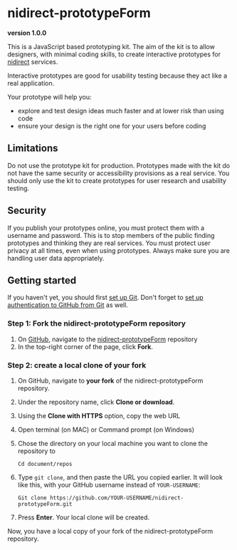 # nidirect-prototypeForm
**version 1.0.0**

This is a JavaScript based prototyping kit. The aim of the kit is to allow designers, with minimal coding skills, to create interactive prototypes for [nidirect]( https://www.nidirect.gov.uk/) services.

Interactive prototypes are good for usability testing because they act like a real application.

Your prototype will help you:
* explore and test design ideas much faster and at lower risk than using code
* ensure your design is the right one for your users before coding

## Limitations
Do not use the prototype kit for production. Prototypes made with the kit do not have the same security or accessibility provisions as a real service. You should only use the kit to create prototypes for user research and usability testing.

## Security
If you publish your prototypes online, you must protect them with a username and password. This is to stop members of the public finding prototypes and thinking they are real services.
You must protect user privacy at all times, even when using prototypes. Always make sure you are handling user data appropriately. 


## Getting started
If you haven't yet, you should first [set up Git]( https://help.github.com/en/github/getting-started-with-github/set-up-git). Don't forget to [set up authentication to GitHub from Git]( https://help.github.com/en/articles/set-up-git#next-steps-authenticating-with-github-from-git) as well.

### Step 1: Fork the nidirect-prototypeForm repository
1.	On [GitHub]( https://github.com/), navigate to the [nidirect-prototypeForm]( https://github.com/DavidMcClelland-uxm/nidirect-prototypeForm) repository
2.	In the top-right corner of the page, click **Fork**.

### Step 2: create a local clone of your fork
1.	On GitHub, navigate to **your fork** of the nidirect-prototypeForm repository. 
2.	Under the repository name, click **Clone or download**.
3.	Using the **Clone with HTTPS** option, copy the web URL
4.	Open terminal (on MAC) or Command prompt (on Windows)
5.	Chose the directory on your local machine you want to clone the repository to

    ```Cd document/repos```    
6.	Type `git clone`, and then paste the URL you copied earlier.
    It will look like this, with your GitHub username instead of `YOUR-USERNAME`:
    
    ```Git clone https://github.com/YOUR-USERNAME/nidirect-prototypeForm.git```
7.	Press **Enter**. Your local clone will be created.

Now, you have a local copy of your fork of the nidirect-prototypeForm repository.


